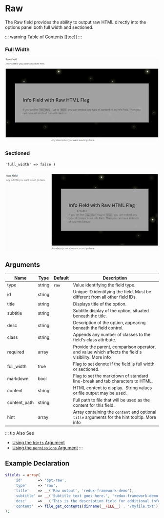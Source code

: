 # Raw

The Raw field provides the ability to output raw HTML directly into the options panel both full width and sectioned.

::: warning Table of Contents
[[toc]]
:::

### Full Width
<span style="display:block;text-align:center">![](./img/raw_full_width.png)</span>

### Sectioned 
`'full_width' => false )`

<span style="display:block;text-align:center">![](./img/raw_sectioned.png)</span>

## Arguments
|Name|Type|Default|Description|
|--- |--- |--- |--- |
|type|string|`raw`|Value identifying the field type.|
|id|string||Unique ID identifying the field. Must be different from all other field IDs.|
|title|string||Displays title of the option.|
|subtitle|string||Subtitle display of the option, situated beneath the title.|
|desc|string||Description of the option, appearing beneath the field control.|
|class|string||Appends any number of classes to the field's class attribute.|
|required|array||Provide the parent, comparison operator, and value which affects the field's visibility.  More info|
|full_width|true||Flag to set denote if the field is full width or sectioned.|
|markdown|bool||Flag to set the markdown of standard line-break and tab characters to HTML.|
|content|string||HTML content to display.  String values or file output may be used.|
|content_path|string||Full path to file that will be used as the content for this field.|
|hint|array||Array containing the `content` and optional `title` arguments for the hint tooltip.  More info|

::: tip Also See
- [Using the `hints` Argument](../guide/the-hints-argument.md)
- [Using the `permissions` Argument](../guide/the-permissions-argument.md)
:::

## Example Declaration
```php
$fields = array( 
    'id'       => 'opt-raw',
    'type'     => 'raw',
    'title'    => __('Raw output', 'redux-framework-demo'),
    'subtitle' => __('Subtitle text goes here.', 'redux-framework-demo'),
    'desc'     => __('This is the description field for additional info.', 'redux-framework-demo'),
    'content'  => file_get_contents(dirname(__FILE__) . '/myfile.txt')
);
```

